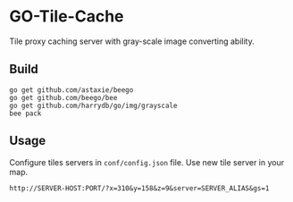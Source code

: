 # GO-Tile-Cache

Tile proxy caching server with gray-scale image converting ability.

## Build

```
go get github.com/astaxie/beego
go get github.com/beego/bee
go get github.com/harrydb/go/img/grayscale
bee pack
```

## Usage

Configure tiles servers in `conf/config.json` file. Use new tile server in your map.
```
http://SERVER-HOST:PORT/?x=310&y=158&z=9&server=SERVER_ALIAS&gs=1
```